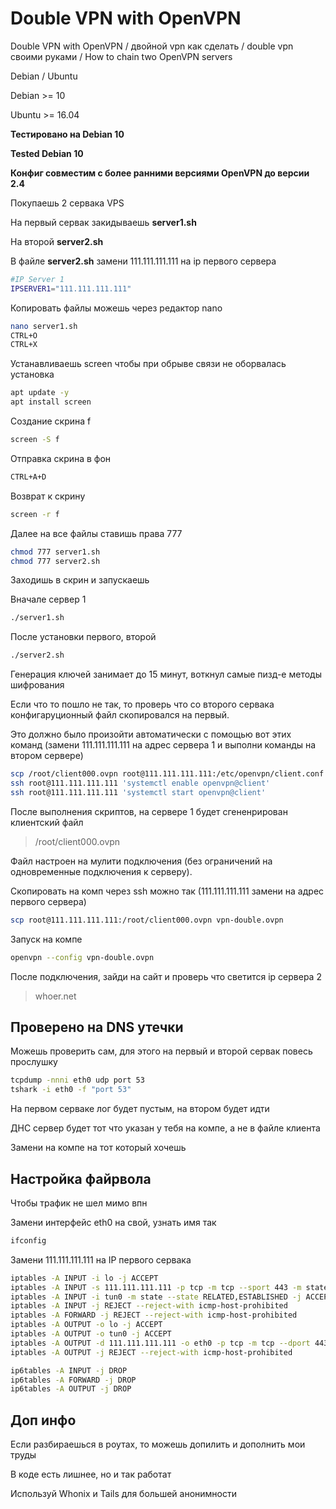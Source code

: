 # Double VPN with OpenVPN
Double VPN with OpenVPN / двойной vpn как сделать / double vpn своими руками / How to chain two OpenVPN servers

Debian / Ubuntu

Debian >= 10

Ubuntu >= 16.04

**Тестировано на Debian 10**

**Tested Debian 10**

**Конфиг совместим с более ранними версиями OpenVPN до версии 2.4**

Покупаешь 2 сервака VPS

На первый сервак закидываешь **server1.sh**

На второй **server2.sh**

В файле **server2.sh** замени 111.111.111.111 на ip первого сервера

```bash
#IP Server 1
IPSERVER1="111.111.111.111"
```

Копировать файлы можешь через редактор nano

```bash
nano server1.sh
CTRL+O
CTRL+X
```

Устанавливаешь screen чтобы при обрыве связи не оборвалась установка

```bash
apt update -y
apt install screen
```

Создание скрина f

```bash
screen -S f
```
Отправка скрина в фон

```bash
CTRL+A+D
```
Возврат к скрину

```bash
screen -r f
```

Далее на все файлы ставишь права 777

```bash
chmod 777 server1.sh
chmod 777 server2.sh
```

Заходишь в скрин и запускаешь

Вначале сервер 1

```bash
./server1.sh
```
После установки первого, второй

```bash
./server2.sh
```

Генерация ключей занимает до 15 минут, воткнул самые пизд-е методы шифрования

Если что то пошло не так, то проверь что со второго сервака конфигаруционный файл скопировался на первый.

Это должно было произойти автоматически с помощью вот этих команд (замени 111.111.111.111 на адрес сервера 1 и выполни команды на втором сервере)

```bash
scp /root/client000.ovpn root@111.111.111.111:/etc/openvpn/client.conf
ssh root@111.111.111.111 'systemctl enable openvpn@client'
ssh root@111.111.111.111 'systemctl start openvpn@client'
```

После выполнения скриптов, на сервере 1 будет сгененрирован клиентский файл

> /root/client000.ovpn

Файл настроен на мулити подключения (без ограничений на одновременные подключения к серверу).

Скопировать на комп через ssh можно так (111.111.111.111 замени на адрес первого сервера)

```bash
scp root@111.111.111.111:/root/client000.ovpn vpn-double.ovpn
```

Запуск на компе

```bash
openvpn --config vpn-double.ovpn
```

После подключения, зайди на сайт и проверь что светится ip сервера 2

> whoer.net


## Проверено на DNS утечки

Можешь проверить сам, для этого на первый и второй сервак повесь прослушку

```bash
tcpdump -nnni eth0 udp port 53
tshark -i eth0 -f "port 53"
```

На первом серваке лог будет пустым, на втором будет идти

ДНС сервер будет тот что указан у тебя на компе, а не в файле клиента

Замени на компе на тот который хочешь


## Настройка файрвола

Чтобы трафик не шел мимо впн

Замени интерфейс eth0 на свой, узнать имя так

```bash
ifconfig
```
Замени 111.111.111.111 на IP первого сервака

```bash
iptables -A INPUT -i lo -j ACCEPT
iptables -A INPUT -s 111.111.111.111 -p tcp -m tcp --sport 443 -m state --state RELATED,ESTABLISHED -j ACCEPT
iptables -A INPUT -i tun0 -m state --state RELATED,ESTABLISHED -j ACCEPT
iptables -A INPUT -j REJECT --reject-with icmp-host-prohibited
iptables -A FORWARD -j REJECT --reject-with icmp-host-prohibited
iptables -A OUTPUT -o lo -j ACCEPT
iptables -A OUTPUT -o tun0 -j ACCEPT
iptables -A OUTPUT -d 111.111.111.111 -o eth0 -p tcp -m tcp --dport 443 -j ACCEPT
iptables -A OUTPUT -j REJECT --reject-with icmp-host-prohibited

ip6tables -A INPUT -j DROP
ip6tables -A FORWARD -j DROP
ip6tables -A OUTPUT -j DROP
```

## Доп инфо

Если разбираешься в роутах, то можешь допилить и дополнить мои труды

В коде есть лишнее, но и так работат

Используй Whonix и Tails для большей анонимности





